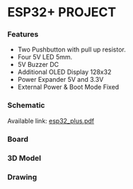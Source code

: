 # ESP32+ PROJECT

### Features
- Two Pushbutton with pull up resistor.
- Four 5V LED 5mm.
- 5V Buzzer DC
- Additional OLED Display 128x32
- Power Expander 5V and 3.3V
- External Power & Boot Mode Fixed
  
### Schematic
Available link: [esp32_plus.pdf](https://github.com/user-attachments/files/19267839/esp32_plus.pdf)

### Board

### 3D Model

### Drawing
